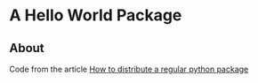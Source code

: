 # A Hello World Package

## About
Code from the article [How to distribute a regular python package](https://gerardnico.com/lang/python/shipping/regular)


